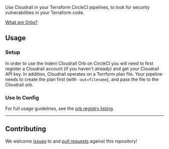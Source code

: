 Use Cloudrail in your Terraform CircleCI pipelines, to look for security vulnerabilities in your Terraform code.

[What are Orbs?](https://circleci.com/orbs/)

## Usage

### Setup

In order to use the Indeni Cloudrail Orb on CircleCI you will need to first register a Cloudrail account (if you haven't already) and get your Cloudrail API key. In addition, Cloudrail operates on a Terrform plan file. Your pipeline needs to create the plan first (with ```-out=filename```), and pass the file to the Cloudrail orb.

### Use In Config

For full usage guidelines, see the [orb registry listing](http://circleci.com/orbs/registry/orb/indeni/cloudrail).

---

## Contributing

We welcome [issues](https://github.com/indeni/cloudrail-circleci-orb/issues) to and [pull requests](https://github.com/indeni/cloudrail-circleci-orb/pulls) against this repository!
